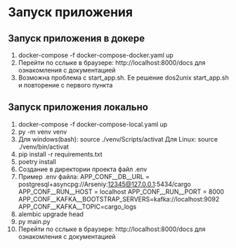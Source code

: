 # Запуск приложения
## Запуск приложения в докере
1. docker-compose -f docker-compose-docker.yaml up
2. Перейти по сслыке в браузере: http://localhost:8000/docs для ознакомления с документацией
3. Возможна проблема с start_app.sh. Ее решение dos2unix start_app.sh и повторение с первого пункта


## Запуск приложения локально
1. docker-compose -f docker-compose-local.yaml up
2. py -m venv venv
3. Для windows(bash): source ./venv/Scripts/activat
    Для Linux: source ./venv/bin/activat
4. pip install -r requirements.txt
5. poetry install
6. Создание в директории проекта файл .env
7. Пример .env файла:
    APP_CONF__DB__URL = postgresql+asyncpg://Arseniy:12345@127.0.0.1:5434/cargo
    APP_CONF__RUN__HOST = localhost
    APP_CONF__RUN__PORT = 8000
    APP_CONF__KAFKA__BOOTSTRAP_SERVERS=kafka://localhost:9092
    APP_CONF__KAFKA__TOPIC=cargo_logs
8. alembic upgrade head
9. py main.py
10. Перейти по сслыке в браузере: http://localhost:8000/docs для ознакомления с документацией